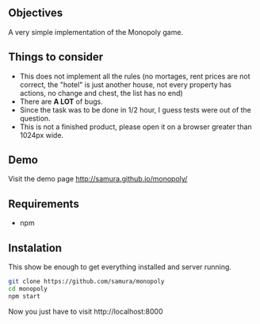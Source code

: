 ## Objectives
A very simple implementation of the Monopoly game.

## Things to consider
- This does not implement all the rules (no mortages, rent prices are not correct, the "hotel" is just another house, not every property has actions, no change and chest, the list has no end)
- There are **A LOT** of bugs.
- Since the task was to be done in 1/2 hour, I guess tests were out of the question.
- This is not a finished product, please open it on a browser greater than 1024px wide.

## Demo
Visit the demo page http://samura.github.io/monopoly/

## Requirements
- npm

## Instalation
This show be enough to get everything installed and server running.
```bash
git clone https://github.com/samura/monopoly
cd monopoly
npm start
``` 
Now you just have to visit http://localhost:8000
